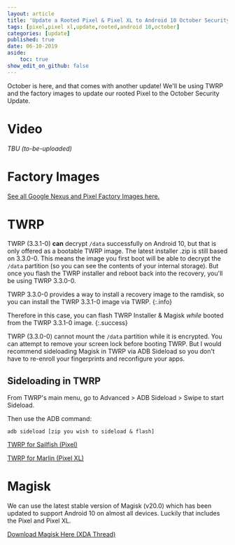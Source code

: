 ```yaml
---
layout: article
title: 'Update a Rooted Pixel & Pixel XL to Android 10 October Security Update'
tags: [pixel,pixel xl,update,rooted,android 10,october]
categories: [update]
published: true
date: 06-10-2019
aside:
    toc: true
show_edit_on_github: false
---
```

October is here, and that comes with another update! We'll be using TWRP and the factory images to update our rooted Pixel to the October Security Update.

<!--more-->

# Video

*TBU (to-be-uploaded)*

# Factory Images

[See all Google Nexus and Pixel Factory Images here.](https://developers.google.com/android/images)

# TWRP

TWRP (3.3.1-0) **can** decrypt `/data` successfully on Android 10, but that is only offered as a bootable TWRP image. The latest installer .zip is still based on 3.3.0-0. This means the image you first boot will be able to decrypt the `/data` partition (so you can see the contents of your internal storage). But once you flash the TWRP installer and reboot back into the recovery, you'll be using TWRP 3.3.0-0.

TWRP 3.3.0-0 provides a way to install a recovery image to the ramdisk, so you can install the TWRP 3.3.1-0 image via TWRP.
{:.info}

Therefore in this case, you can flash TWRP Installer & Magisk *while* booted from the TWRP 3.3.1-0 image.
{:.success}

TWRP (3.3.0-0) cannot mount the `/data` partition while it is encrypted. You can attempt to remove your screen lock before booting TWRP. But I would recommend sideloading Magisk in TWRP via ADB Sideload so you don't have to re-enroll your fingerprints and reconfigure your apps.

## Sideloading in TWRP

From TWRP's main menu, go to Advanced > ADB Sideload > Swipe to start Sideload.

Then use the ADB command:

```
adb sideload [zip you wish to sideload & flash]
```   

[TWRP for Sailfish (Pixel)](https://twrp.me/google/googlepixel.html)

[TWRP for Marlin (Pixel XL)](https://twrp.me/google/googlepixelxl.html)

# Magisk

We can use the latest stable version of Magisk (v20.0) which has been updated to support Android 10 on almost all devices. Luckily that includes the Pixel and Pixel XL.

[Download Magisk Here (XDA Thread)](https://forum.xda-developers.com/apps/magisk/official-magisk-v7-universal-systemless-t3473445)